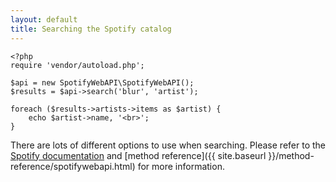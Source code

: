```yaml
---
layout: default
title: Searching the Spotify catalog
---
```


    <?php
    require 'vendor/autoload.php';

    $api = new SpotifyWebAPI\SpotifyWebAPI();
    $results = $api->search('blur', 'artist');

    foreach ($results->artists->items as $artist) {
        echo $artist->name, '<br>';
    }

There are lots of different options to use when searching.
Please refer to the [Spotify documentation](https://developer.spotify.com/web-api/search-item/) and [method reference]({{ site.baseurl }}/method-reference/spotifywebapi.html) for more information.
